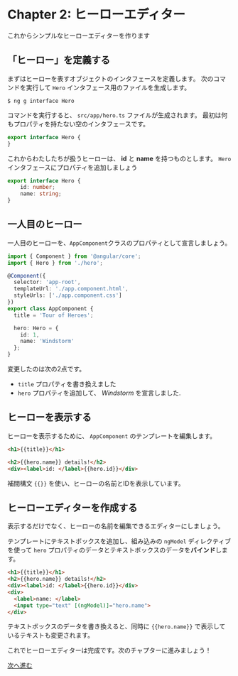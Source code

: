 # Chapter 2: ヒーローエディター

これからシンプルなヒーローエディターを作ります

## 「ヒーロー」を定義する

まずはヒーローを表すオブジェクトのインタフェースを定義します。
次のコマンドを実行して `Hero` インタフェース用のファイルを生成します。

```
$ ng g interface Hero
```

コマンドを実行すると、 `src/app/hero.ts` ファイルが生成されます。
最初は何もプロパティを持たない空のインタフェースです。

```ts
export interface Hero {
}
```

これからわたしたちが扱うヒーローは、 **id** と **name** を持つものとします。
`Hero`インタフェースにプロパティを追加しましょう

```ts
export interface Hero {
    id: number;
    name: string;
}
```

## 一人目のヒーロー

一人目のヒーローを、`AppComponent`クラスのプロパティとして宣言しましょう。

```ts
import { Component } from '@angular/core';
import { Hero } from './hero';

@Component({
  selector: 'app-root',
  templateUrl: './app.component.html',
  styleUrls: ['./app.component.css']
})
export class AppComponent {
  title = 'Tour of Heroes';

  hero: Hero = {
    id: 1,
    name: 'Windstorm'
  };
}
```

変更したのは次の2点です。

- `title` プロパティを書き換えました
- `hero` プロパティを追加して、 _Windstorm_ を宣言しました.

## ヒーローを表示する

ヒーローを表示するために、 `AppComponent` のテンプレートを編集します。

```html
<h1>{{title}}</h1>

<h2>{{hero.name}} details!</h2>
<div><label>id: </label>{{hero.id}}</div>
```

補間構文 `{{}}` を使い、ヒーローの名前とIDを表示しています。

## ヒーローエディターを作成する

表示するだけでなく、ヒーローの名前を編集できるエディターにしましょう。

テンプレートにテキストボックスを追加し、組み込みの `ngModel` ディレクティブを使って `hero` プロパティのデータとテキストボックスのデータを**バインド**します。

```html
<h1>{{title}}</h1>
<h2>{{hero.name}} details!</h2>
<div><label>id: </label>{{hero.id}}</div>
<div>
  <label>name: </label>
  <input type="text" [(ngModel)]="hero.name">
</div>
```

テキストボックスのデータを書き換えると、同時に `{{hero.name}}` で表示しているテキストも変更されます。

これでヒーローエディターは完成です。次のチャプターに進みましょう！

[次へ進む](../ch-3/README.md)
